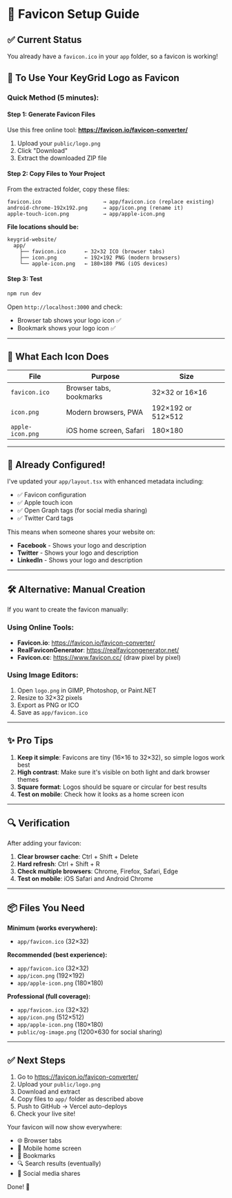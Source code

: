 # 🎨 Favicon Setup Guide

## ✅ Current Status

You already have a `favicon.ico` in your `app` folder, so a favicon is working!

## 🔄 To Use Your KeyGrid Logo as Favicon

### Quick Method (5 minutes):

#### Step 1: Generate Favicon Files

Use this free online tool:
**https://favicon.io/favicon-converter/**

1. Upload your `public/logo.png`
2. Click "Download"
3. Extract the downloaded ZIP file

#### Step 2: Copy Files to Your Project

From the extracted folder, copy these files:

```
favicon.ico                    → app/favicon.ico (replace existing)
android-chrome-192x192.png     → app/icon.png (rename it)
apple-touch-icon.png           → app/apple-icon.png
```

**File locations should be:**
```
keygrid-website/
  app/
    ├── favicon.ico      ← 32×32 ICO (browser tabs)
    ├── icon.png         ← 192×192 PNG (modern browsers)
    └── apple-icon.png   ← 180×180 PNG (iOS devices)
```

#### Step 3: Test

```powershell
npm run dev
```

Open `http://localhost:3000` and check:
- Browser tab shows your logo icon ✅
- Bookmark shows your logo icon ✅

---

## 📱 What Each Icon Does

| File | Purpose | Size |
|------|---------|------|
| `favicon.ico` | Browser tabs, bookmarks | 32×32 or 16×16 |
| `icon.png` | Modern browsers, PWA | 192×192 or 512×512 |
| `apple-icon.png` | iOS home screen, Safari | 180×180 |

---

## 🎯 Already Configured!

I've updated your `app/layout.tsx` with enhanced metadata including:
- ✅ Favicon configuration
- ✅ Apple touch icon
- ✅ Open Graph tags (for social media sharing)
- ✅ Twitter Card tags

This means when someone shares your website on:
- **Facebook** - Shows your logo and description
- **Twitter** - Shows your logo and description
- **LinkedIn** - Shows your logo and description

---

## 🛠️ Alternative: Manual Creation

If you want to create the favicon manually:

### Using Online Tools:
- **Favicon.io**: https://favicon.io/favicon-converter/
- **RealFaviconGenerator**: https://realfavicongenerator.net/
- **Favicon.cc**: https://www.favicon.cc/ (draw pixel by pixel)

### Using Image Editors:
1. Open `logo.png` in GIMP, Photoshop, or Paint.NET
2. Resize to 32×32 pixels
3. Export as PNG or ICO
4. Save as `app/favicon.ico`

---

## ✨ Pro Tips

1. **Keep it simple**: Favicons are tiny (16×16 to 32×32), so simple logos work best
2. **High contrast**: Make sure it's visible on both light and dark browser themes
3. **Square format**: Logos should be square or circular for best results
4. **Test on mobile**: Check how it looks as a home screen icon

---

## 🔍 Verification

After adding your favicon:

1. **Clear browser cache**: Ctrl + Shift + Delete
2. **Hard refresh**: Ctrl + Shift + R
3. **Check multiple browsers**: Chrome, Firefox, Safari, Edge
4. **Test on mobile**: iOS Safari and Android Chrome

---

## 📦 Files You Need

**Minimum (works everywhere):**
- `app/favicon.ico` (32×32)

**Recommended (best experience):**
- `app/favicon.ico` (32×32)
- `app/icon.png` (192×192)
- `app/apple-icon.png` (180×180)

**Professional (full coverage):**
- `app/favicon.ico` (32×32)
- `app/icon.png` (512×512)
- `app/apple-icon.png` (180×180)
- `public/og-image.png` (1200×630 for social sharing)

---

## ✅ Next Steps

1. Go to https://favicon.io/favicon-converter/
2. Upload your `public/logo.png`
3. Download and extract
4. Copy files to `app/` folder as described above
5. Push to GitHub → Vercel auto-deploys
6. Check your live site!

Your favicon will now show everywhere:
- 🌐 Browser tabs
- 📱 Mobile home screen
- 🔖 Bookmarks
- 🔍 Search results (eventually)
- 👥 Social media shares

Done! 🎉
